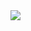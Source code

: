 <img src="https://readme-typing-svg.herokuapp.com?font=Fira+Code&duration=1500&pause=800&color=00FFEA&center=true&vCenter=true&width=900&lines=I+am+a+Programmer;I+am+a+Pentester+%F0%9F%94%91;I+am+a+Cybersec+Enthusiast+%F0%9F%9A%80;I+am+a+Tinkerer+%F0%9F%92%A1">
